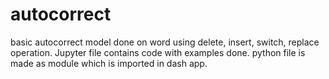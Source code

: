 # autocorrect
basic autocorrect model done on word using delete, insert, switch, replace operation.
Jupyter file contains code with examples done.
python file is made as module which is imported in dash app.
